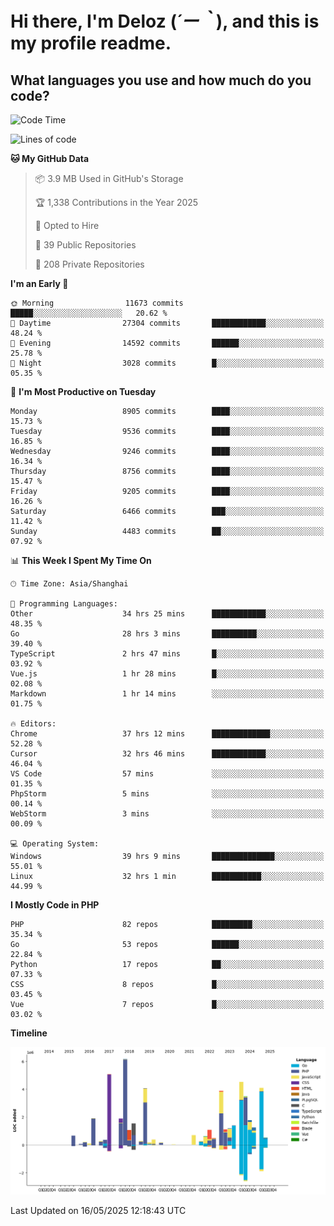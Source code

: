 # **Hi there, I'm Deloz (*´ー｀*), and this is my profile readme.**

## **What languages you use and how much do you code?**

<!--START_SECTION:waka-->
![Code Time](http://img.shields.io/badge/Code%20Time-6%2C383%20hrs%2042%20mins-blue)

![Lines of code](https://img.shields.io/badge/From%20Hello%20World%20I%27ve%20Written-50.9%20million%20lines%20of%20code-blue)

**🐱 My GitHub Data** 

> 📦 3.9 MB Used in GitHub's Storage 
 > 
> 🏆 1,338 Contributions in the Year 2025
 > 
> 💼 Opted to Hire
 > 
> 📜 39 Public Repositories 
 > 
> 🔑 208 Private Repositories 
 > 
**I'm an Early 🐤** 

```text
🌞 Morning                11673 commits       █████░░░░░░░░░░░░░░░░░░░░   20.62 % 
🌆 Daytime                27304 commits       ████████████░░░░░░░░░░░░░   48.24 % 
🌃 Evening                14592 commits       ██████░░░░░░░░░░░░░░░░░░░   25.78 % 
🌙 Night                  3028 commits        █░░░░░░░░░░░░░░░░░░░░░░░░   05.35 % 
```
📅 **I'm Most Productive on Tuesday** 

```text
Monday                   8905 commits        ████░░░░░░░░░░░░░░░░░░░░░   15.73 % 
Tuesday                  9536 commits        ████░░░░░░░░░░░░░░░░░░░░░   16.85 % 
Wednesday                9246 commits        ████░░░░░░░░░░░░░░░░░░░░░   16.34 % 
Thursday                 8756 commits        ████░░░░░░░░░░░░░░░░░░░░░   15.47 % 
Friday                   9205 commits        ████░░░░░░░░░░░░░░░░░░░░░   16.26 % 
Saturday                 6466 commits        ███░░░░░░░░░░░░░░░░░░░░░░   11.42 % 
Sunday                   4483 commits        ██░░░░░░░░░░░░░░░░░░░░░░░   07.92 % 
```


📊 **This Week I Spent My Time On** 

```text
🕑︎ Time Zone: Asia/Shanghai

💬 Programming Languages: 
Other                    34 hrs 25 mins      ████████████░░░░░░░░░░░░░   48.35 % 
Go                       28 hrs 3 mins       ██████████░░░░░░░░░░░░░░░   39.40 % 
TypeScript               2 hrs 47 mins       █░░░░░░░░░░░░░░░░░░░░░░░░   03.92 % 
Vue.js                   1 hr 28 mins        █░░░░░░░░░░░░░░░░░░░░░░░░   02.08 % 
Markdown                 1 hr 14 mins        ░░░░░░░░░░░░░░░░░░░░░░░░░   01.75 % 

🔥 Editors: 
Chrome                   37 hrs 12 mins      █████████████░░░░░░░░░░░░   52.28 % 
Cursor                   32 hrs 46 mins      ████████████░░░░░░░░░░░░░   46.04 % 
VS Code                  57 mins             ░░░░░░░░░░░░░░░░░░░░░░░░░   01.35 % 
PhpStorm                 5 mins              ░░░░░░░░░░░░░░░░░░░░░░░░░   00.14 % 
WebStorm                 3 mins              ░░░░░░░░░░░░░░░░░░░░░░░░░   00.09 % 

💻 Operating System: 
Windows                  39 hrs 9 mins       ██████████████░░░░░░░░░░░   55.01 % 
Linux                    32 hrs 1 min        ███████████░░░░░░░░░░░░░░   44.99 % 
```

**I Mostly Code in PHP** 

```text
PHP                      82 repos            █████████░░░░░░░░░░░░░░░░   35.34 % 
Go                       53 repos            ██████░░░░░░░░░░░░░░░░░░░   22.84 % 
Python                   17 repos            ██░░░░░░░░░░░░░░░░░░░░░░░   07.33 % 
CSS                      8 repos             █░░░░░░░░░░░░░░░░░░░░░░░░   03.45 % 
Vue                      7 repos             █░░░░░░░░░░░░░░░░░░░░░░░░   03.02 % 
```



**Timeline**

![Lines of Code chart](https://raw.githubusercontent.com/deloz/deloz/main/assets/bar_graph.png)


 Last Updated on 16/05/2025 12:18:43 UTC
<!--END_SECTION:waka-->
